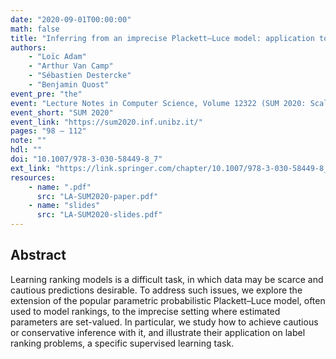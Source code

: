 ```yaml
---
date: "2020-09-01T00:00:00"
math: false
title: "Inferring from an imprecise Plackett–Luce model: application to label ranking"
authors:
    - "Loïc Adam"
    - "Arthur Van Camp"
    - "Sébastien Destercke"
    - "Benjamin Quost"
event_pre: "the"
event: "Lecture Notes in Computer Science, Volume 12322 (SUM 2020: Scalable Uncertainty Management)"
event_short: "SUM 2020"
event_link: "https://sum2020.inf.unibz.it/"
pages: "98 – 112"
note: ""
hdl: ""
doi: "10.1007/978-3-030-58449-8_7"
ext_link: "https://link.springer.com/chapter/10.1007/978-3-030-58449-8_7"
resources:
    - name: ".pdf"
      src: "LA-SUM2020-paper.pdf"
    - name: "slides"
      src: "LA-SUM2020-slides.pdf"
---
```


## Abstract
Learning ranking models is a difficult task, in which data may be scarce and cautious predictions desirable.
To address such issues, we explore the extension of the popular parametric probabilistic Plackett–Luce model, often used to model rankings, to the imprecise setting where estimated parameters are set-valued.
In particular, we study how to achieve cautious or conservative inference with it, and illustrate their application on label ranking problems, a specific supervised learning task.
